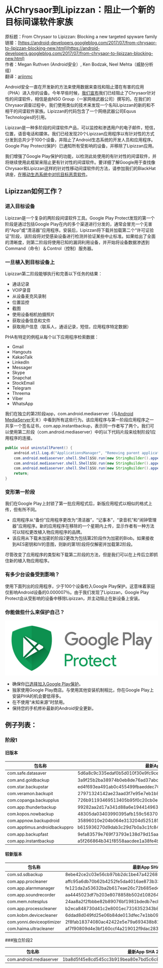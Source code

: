# 从Chrysaor到Lipizzan：阻止一个新的目标间谍软件家族

原标题：From Chrysaor to Lipizzan: Blocking a new targeted spyware family  
链接：[https://android-developers.googleblog.com/2017/07/from-chrysaor-to-lipizzan-blocking-new.html](https://android-developers.googleblog.com/2017/07/from-chrysaor-to-lipizzan-blocking-new.html)  
作者：Megan Ruthven (Android安全）, Ken Bodzak, Neel Mehta（威胁分析组）  
翻译：[arjinmc](https://github.com/arjinmc)  

Android安全一直在开发新的方法来使用数据来查找和阻止潜在有害的应用（PHA）进入你的设备。今年早些时候，[我们宣布](https://android-developers.googleblog.com/2017/04/an-investigation-of-chrysaor-malware-on.html)我们已经阻止了Chrysaor针对性的间谍软件，相信是由NSO Group（一家网络武器公司）撰写的。在我们的Chrysaor调查过程中，我们使用类似的技术来发现一个名叫Lipizzan的新的和不相干的间谍软件家族。Lipizzan的代码包含了一个网络武器公司Equus Technologies的引用。

Lipizzan是一种多阶段的间谍软件产品，可以监控和渗透用户的电子邮件，短信，位置，语音电话和媒体。我们已经发现20个Lipizzan应用程序以有针对性的方式分发到总共少于100个设备，并阻止了Android生态系统的开发人员和应用程序。Google Play Protect(保护）已通知所有受影响的设备，并移除了Lipizzan应用。

我们增强了Google Play保护的功能，以检测此处使用的有针对性的间谍软件，并将继续使用此框架来阻止更有针对性的间谍软件。要详细了解Google用于查找像Chrysaor和Lipizzan这样的针对性移动间谍软件的方法，请参加我们的BlackHat讲座，[在移动生态系统中对抗目标恶意软件](https://www.blackhat.com/us-17/briefings/schedule/index.html#fighting-targeted-malware-in-the-mobile-ecosystem-7555)。

## Lipizzan如何工作？

### 进入目标设备

Lipizzan是一个复杂的两阶段间谍软件工具。Google Play Protect发现的第一个阶段是通过包括Google Play在内的多个渠道进行分发的，通常会冒充一个无害的“App”或“清洁器”应用程序。安装后，Lipizzan将下载并加载第二个“许可证验证”阶段，该阶段将对受感染设备进行检测并验证某些中止标准。如果给出了全面的清晰度，则第二阶段将使用已知的漏洞利用设备，并开始将设备数据渗透到Command（命令）＆Control（控制）服务器。

### 一旦植入到目标设备上

Lipizzan第二阶段能够执行和完善以下任务的结果：

* 通话记录
* VOIP录音
* 从设备麦克风录制
* 位置监控
* 截图
* 使用设备相机拍摄照片
* 获取设备信息和文件
* 获取用户信息（联系人，通话记录，短信，应用程序特定数据）

PHA有特定的例程从每个以下应用程序检索数据：

* Gmail
* Hangouts
* KakaoTalk
* LinkedIn
* Messager
* Skype
* Snapchat
* StockEmail
* Telegram
* Threema
* Viber
* WhatsApp

我们在独立的第2阶段app，com.android.mediaserver（与[Android MediaServer](https://source.android.com/devices/media/framework-hardening)无关）中看到所有这些行为。该应用程序与第一阶段应用程序之一共享一个签名证书，com.app.instantbackup，表示同一作者写了两个。我们可以使用第二阶段（com.android.mediaserver）中的以下代码片段来绘制阶段1应用程序的连接。

```java
public void uninstallParent() { 
    android.util.Log.d("ApplicationsManager", "Removing parent application!");
    com.android.mediaserver.shell.Shell$SU.run(new StringBuilder().append("").append("echo u:r:system_server:s0 > /proc/$$/attr/current; pm uninstall").append("com.app.instantbackup").toString());
    com.android.mediaserver.shell.Shell$SU.run(new StringBuilder().append("").append("rm -rf /data/data/").append("com.app.instantbackup").toString());
    com.android.mediaserver.shell.Shell$SU.run(new StringBuilder().append("").append("rm -Rf /data/data/").append("com.app.instantbackup").toString());
    return;
}
```
    
### 变形第一阶段

我们在Google Play上封锁了第一批应用程式后，新版应用程式以相似的格式上传，但有所不同。

* 应用程序从“备份”应用程序更改为“清洁器”，“记事本”，“录音机”和“闹钟管理器”应用程序。新的应用程序在移除的一个星期内上传，显示作者有一种方法可以轻松更改植入物应用程序的品牌。
* 该应用从下载未加密的阶段2更改为包括第2阶段作为加密的Blob。如果接收到AES密钥和IV的意图，则新的第1阶段将仅解密并加载第2阶段。

尽管改变了应用程序的类型和下载第二阶段的方法，但是我们可以在上传后立即抓住新的植入物应用程序。

### 有多少台设备受到影响？

使用下面列出的应用程序，少于100个设备检入Google Play保护。这意味着家庭仅影响Android设备的0.000007％。由于我们发现了Lipizzan，Google Play Protect会从受影响的设备中移除Lipizzan，并主动阻止在新设备上安装。

### 你能做些什么来保护自己？

![img](../images/2017.7.26.png)  

* 确保你[已选择加入Google Play保护](https://www.android.com/play-protect/)。
* 独家使用Google Play商店。与使用其他安装机制相比，你在Google Play上安装PHA的机会要低得多。
* 在不使用“未知来源”时禁用。
* 保持您的手机修补最新的Android安全更新。

## 例子列表：
### 阶段1
#### 旧版本


包名称 | 最新App SHA 256
------|------
com.safe.datasaver | 5d6a8c9c335edaf0b5d010f30e9fc9cea1e7a19d8c4e888079d6a6a4bae5aaef  
com.and.goldbackup | 3a9f25b2ba38974b0eb8de76ad37abc77f7eb068e6880305cc1faaba4467d5cf  
com.star.backupstar | ed4f693ea491ab0c455499fbaeddec70652b506f778130b43101b2496669fe59  
com.veramon.backupit | 27971324142ae23aad3f7e95e7eb1b85a7f08b39b4a4d27aab177669e875791b  
com.copanga.backupplus | 726b91193469513405b95f0c20cb0ec94396ce317ac0f763e98af949186630f8  
com.app.thunderbackup | 99282aa2d17a341d88a6e1944149639bcc8f711cdcd134a455b0c25951111712  
com.kopos.nowbackup | 48305da03403990395afb159c56370d204b0e32343f3b0790b640653ee79e5c9  
com.appnow.backupdroid | 35896010e204b064e313204d525185586924b31a0804d0512ba5467fc95cb35e  
com.apptimus.androidbackuppro | b615936270d9dab3c29d7b0a3c1fc846f1f5d82570fb917849769f578cfaeb01  
com.app.backupfast | 9efa83579e769f73793e138d79d15aa5b96e42c58b568eab00edece6219e2322  
com.app.instantbackup | a5f266864b341f8558aacdee1a38fe4b95a9035bf9c0c1d7761e23de2181dcf2  

#### 较新版本

包名称 | 最新App SHA 256
------|------
com.sd.sdbackup | 8ebe42ce2c03e56cb97bb2dc1be47a4226899d6f648c30eecb19e32a7867657a  
com.app.procleaner | affc95a6db70b62b4252fe5da4016ae873b33e645147f06f12a33c9dc5305ae4  
com.app.alarmmanager | fe121da2a53632ba2b617eae26c72b685ed4853a6b3f9fd223af11a1042c3541  
com.app.soundrecorder | aa4445023df7b203e8078858b502d1082647c815b24c3335a58347bc98b79c74  
com.mem.notesplus | 24aa8a2f2fbbbe82b89076bf1981bdedb7ecb4baa9e036993504e8309269b373  
com.app.processcleaner | b2eca848730d41c2e8001ec7316352343b84327d59e193aacdcd0d01aceb79f2  
com.kobm.devicecleaner | 6ddad8d049fd25e06b84de013dfec7e1bb09abca78604305b9ae1df6c4145e5c  
com.yonni.deviceoptimizer | 2f8fab18374080ac42422e5e79a693438b81f95f76de5f2f34cd2a0c882f06ef  
com.haima.ultracleaner | af7f90809d4e3bf160ccf4a219012f9dac283657f57b812733022f4a966428ea  

###独立阶段2

包名称 | 最新App SHA 256
------|------
com.android.mediaserver | 1ba8d5f45e8cd545cc3b919bea80e7bd5c6c85fc822f52edc0669191536d43da  

